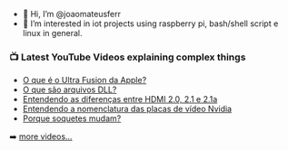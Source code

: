 - 👋 Hi, I’m @joaomateusferr
- 👀 I’m interested in iot projects using raspberry pi, bash/shell script e linux in general.

<!-- This file is based on the following repository  https://github.com/gautamkrishnar/blog-post-workflow -->

### 📺 Latest YouTube Videos explaining complex things

<!-- YOUTUBE:START -->
- [O que é o Ultra Fusion da Apple?](https://www.youtube.com/watch?v=CwNLZ09uEDc)
- [O que são arquivos DLL?](https://www.youtube.com/watch?v=eWoLf4bIGIU)
- [Entendendo as diferenças entre HDMI 2.0, 2.1 e 2.1a](https://www.youtube.com/watch?v=g31G7Tsq8x8)
- [Entendendo a nomenclatura das placas de vídeo Nvidia](https://www.youtube.com/watch?v=X5ZcxP2IEDM)
- [Porque soquetes mudam?](https://www.youtube.com/watch?v=FjZaGaC_M0o)
<!-- YOUTUBE:END -->

➡️ [more videos...](https://www.youtube.com/technojohn)